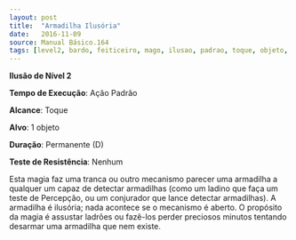```yaml
---
layout: post
title:  "Armadilha Ilusória"
date:   2016-11-09
source: Manual Básico.164
tags: [level2, bardo, feiticeiro, mago, ilusao, padrao, toque, objeto, permanente, nenhum]
---
```


**Ilusão de Nível 2**

**Tempo de Execução**: Ação Padrão

**Alcance**: Toque

**Alvo**: 1 objeto

**Duração**: Permanente (D)

**Teste de Resistência**: Nenhum

Esta magia faz uma tranca ou outro mecanismo parecer uma armadilha a qualquer um capaz de detectar armadilhas (como um ladino que faça um teste de Percepção, ou um conjurador que lance detectar armadilhas). 
A armadilha é ilusória; nada acontece se o mecanismo é aberto. O propósito da magia é assustar ladrões ou fazê-los perder preciosos minutos tentando desarmar uma armadilha que nem existe.